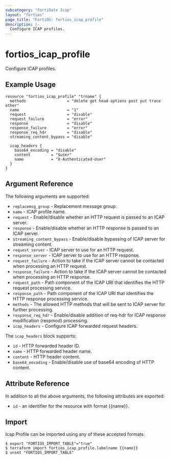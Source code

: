 ```yaml
---
subcategory: "FortiGate Icap"
layout: "fortios"
page_title: "FortiOS: fortios_icap_profile"
description: |-
  Configure ICAP profiles.
---
```


# fortios_icap_profile
Configure ICAP profiles.

## Example Usage

```hcl
resource "fortios_icap_profile" "trname" {
  methods                  = "delete get head options post put trace other"
  name                     = "1"
  request                  = "disable"
  request_failure          = "error"
  response                 = "disable"
  response_failure         = "error"
  response_req_hdr         = "disable"
  streaming_content_bypass = "disable"

  icap_headers {
    base64_encoding = "disable"
    content         = "$user"
    name            = "X-Authenticated-User"
  }
}
```

## Argument Reference

The following arguments are supported:

* `replacemsg_group` - Replacement message group.
* `name` - ICAP profile name.
* `request` - Enable/disable whether an HTTP request is passed to an ICAP server.
* `response` - Enable/disable whether an HTTP response is passed to an ICAP server.
* `streaming_content_bypass` - Enable/disable bypassing of ICAP server for streaming content.
* `request_server` - ICAP server to use for an HTTP request.
* `response_server` - ICAP server to use for an HTTP response.
* `request_failure` - Action to take if the ICAP server cannot be contacted when processing an HTTP request.
* `response_failure` - Action to take if the ICAP server cannot be contacted when processing an HTTP response.
* `request_path` - Path component of the ICAP URI that identifies the HTTP request processing service.
* `response_path` - Path component of the ICAP URI that identifies the HTTP response processing service.
* `methods` - The allowed HTTP methods that will be sent to ICAP server for further processing.
* `response_req_hdr` - Enable/disable addition of req-hdr for ICAP response modification (respmod) processing.
* `icap_headers` - Configure ICAP forwarded request headers.

The `icap_headers` block supports:

* `id` - HTTP forwarded header ID.
* `name` - HTTP forwarded header name.
* `content` - HTTP header content.
* `base64_encoding` - Enable/disable use of base64 encoding of HTTP content.


## Attribute Reference

In addition to all the above arguments, the following attributes are exported:
* `id` - an identifier for the resource with format {{name}}.

## Import

Icap Profile can be imported using any of these accepted formats:
```
$ export "FORTIOS_IMPORT_TABLE"="true"
$ terraform import fortios_icap_profile.labelname {{name}}
$ unset "FORTIOS_IMPORT_TABLE"
```
